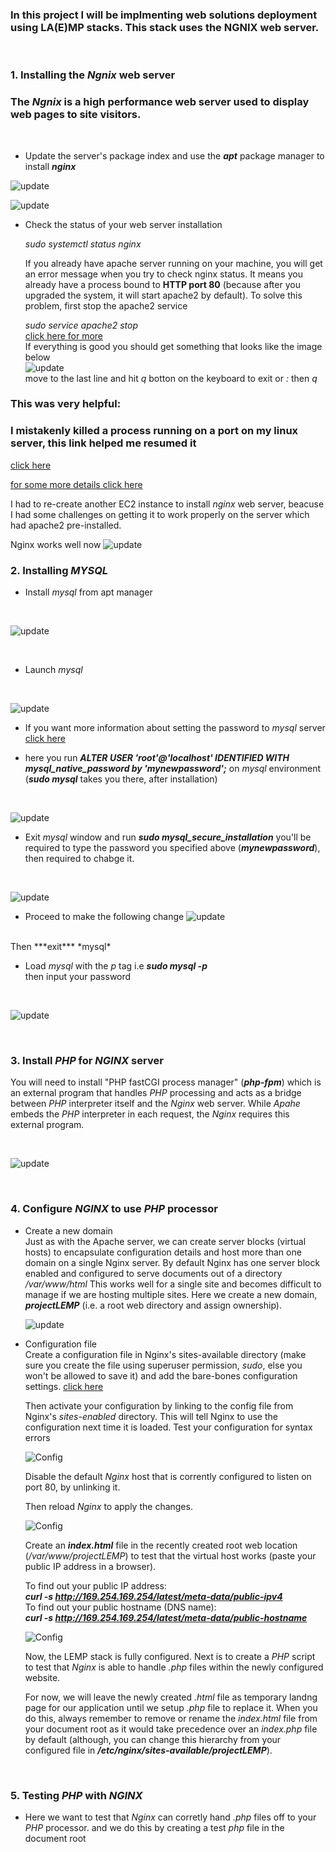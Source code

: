 ### In this project I will be implmenting web solutions deployment using LA(E)MP stacks. This stack uses the **NGNIX** web server.
<br>

### 1. Installing the *Ngnix* web server
### The ***Ngnix*** is a high performance web server used to display web pages to site visitors. 
<br>

- Update the server's package index and use the ***apt*** package manager to install ***nginx*** 

![update](./images/update.PNG)

![update](./images/ngnix.PNG)

- Check the status of your web server installation

    *sudo systemctl status nginx*

    If you already have apache server running on your machine, you will get an error message when you try to check nginx status. It means you already have a process bound to **HTTP port 80** (because after you upgraded the system, it will start apache2 by default). To solve this problem, first stop the apache2 service <br>

    *sudo service apache2 stop* 
    <br>
[click here for more](https://stackoverflow.com/questions/51525710/nginx-failed-to-start-a-high-performance-web-server-and-a-reverse-proxy-server) <br> If  everything is good you should get something that looks like the image below <br>
![update](./images/ngnix_fixed.PNG) <br>
move to the last line and hit *q* botton on the keyboard to exit or *:* then *q* 




### This was very helpful:
### I mistakenly killed a process running on a port on my linux server, this link helped me resumed it 
[click here](https://ostechnix.com/suspend-process-resume-later-linux/)

[for some more details click here](https://www.ibm.com/docs/en/aix/7.1?topic=processes-restarting-stopped-process)
<br>

I had to re-create another EC2 instance to install *nginx* web server, beacuse I had some challenges on getting it to work properly on the server which had apache2 pre-installed.

Nginx works well now
![update](./images/nginx_working.PNG)

### 2. Installing ***MYSQL***
- Install *mysql* from apt manager
<br>

![update](./images/mysql_install.PNG)

<br>

- Launch *mysql* 
<br>

![update](./images/mysql_launch.PNG)
<br>

- If you want more information about setting the password to *mysql* server [click here](https://exerror.com/failed-error-set-password-has-no-significance-for-user-rootlocalhost-as-the-authentication-method-used-doesnt-store-authentication-data-in-the-mysql-server/)

- here you run ***ALTER USER 'root'@'localhost' IDENTIFIED WITH mysql_native_password by 'mynewpassword';*** on *mysql* environment (***sudo mysql*** takes you there, after installation) 
<br>

![update](./images/mysql_passwd.PNG)

- Exit *mysql* window and run ***sudo mysql_secure_installation*** you'll be required to type the password you specified above (***mynewpassword***), then required to chabge it.
<br>

![update](./images/password_1.PNG)


- Proceed to make the following change
![update](./images/password_2.PNG) 
<br>
Then ***exit*** *mysql*

- Load *mysql* with the *p* tag i.e ***sudo mysql -p*** <br>
then input your password
<br>

![update](./images/mysql_load.PNG)

<br>

### 3. Install *PHP* for *NGINX* server
You will need to install "PHP fastCGI process manager" (***php-fpm***) which is an external program that handles *PHP* processing and acts as a bridge between *PHP* interpreter itself and the *Nginx* web server. While *Apahe* embeds the *PHP* interpreter in each request, the *Nginx* requires this external program. 

<br>

![update](./images/install_php.PNG)

<br>

### 4. Configure *NGINX* to use *PHP* processor
- Create a new domain <br>
Just as with the Apache server, we can create server blocks (virtual hosts) to encapsulate configuration details and host more than one domain on a single Nginx server. By default Nginx has one server block enabled and configured to serve documents out of a directory */var/www/html* This works well for a single site and becomes difficult to manage if we are hosting multiple sites. Here we create a new domain, ***projectLEMP*** (i.e. a root web directory and assign ownership).<br>

    ![update](./images/rootweb.PNG)

- Configuration file <br>
    Create a configuration file in Nginx's sites-available directory (make sure you create the file using superuser permission, *sudo*, else you won't be allowed to save it) and add the bare-bones configuration settings. [click here](https://www.darey.io/docs/step-4-configuring-nginx-to-use-php-processor/) <br>

    Then activate your configuration by linking to the config file from Nginx's *sites-enabled* directory. This will tell Nginx to use the configuration next time it is loaded. Test your configuration for syntax errors 
    <br>

    ![Config](./images/nginx_config.PNG)
    
    Disable the default *Nginx* host that is corrently configured to listen on port 80, by unlinking it.

    Then reload *Nginx* to apply the changes. <br>

    ![Config](./images/reload.PNG)

    Create an ***index.html*** file in the recently created root web location (*/var/www/projectLEMP*) to test that the virtual host works (paste your public IP address in a browser).<br>

    To find out your public IP address: <br>
    ***curl -s http://169.254.169.254/latest/meta-data/public-ipv4***
    <br>
    To find out your public hostname (DNS name): <br>
    ***curl -s http://169.254.169.254/latest/meta-data/public-hostname*** <br>

    ![Config](./images/ip.PNG)

    Now, the LEMP stack is fully configured. Next is to create a *PHP* script to test that *Nginx* is able to handle *.php* files within the newly configured website.

    For now, we will leave the newly created *.html* file as temporary landng page for our application until we setup *.php* file to replace it. When you do this, always remember to remove or rename the *index.html* file from your document root as it would take precedence over an *index.php* file by default (although, you can change this hierarchy from your configured file in  ***/etc/nginx/sites-available/projectLEMP***). 
    
    <br>


### 5. Testing *PHP* with *NGINX*
-   Here we want to test that *Nginx* can corretly hand *.php* files off to your *PHP* processor. and we do this by creating a test *php* file in the document root 










     
    












 




